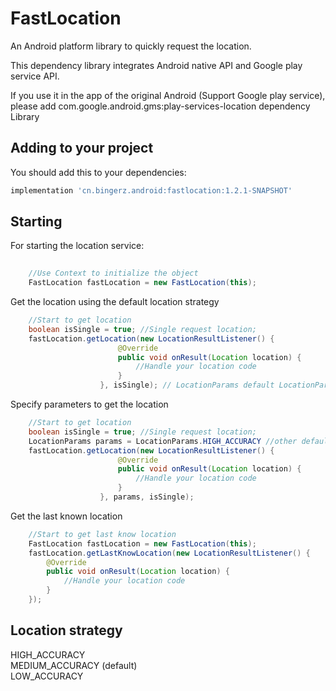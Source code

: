 # FastLocation

An Android platform library to quickly request the location.

This dependency library integrates Android native API and Google play service API.

If you use it in the app of the original Android (Support Google play service), please add com.google.android.gms:play-services-location dependency Library

## Adding to your project
You should add this to your dependencies:

```groovy
implementation 'cn.bingerz.android:fastlocation:1.2.1-SNAPSHOT'
```

## Starting

For starting the location service:
```java
    
    //Use Context to initialize the object
    FastLocation fastLocation = new FastLocation(this);
```

Get the location using the default location strategy
```java
    //Start to get location
    boolean isSingle = true; //Single request location;
    fastLocation.getLocation(new LocationResultListener() {
                        @Override
                        public void onResult(Location location) {
                            //Handle your location code
                        }
                    }, isSingle); // LocationParams default LocationParams.MEDIUM_ACCURACY
```

Specify parameters to get the location
```java
    //Start to get location
    boolean isSingle = true; //Single request location;
    LocationParams params = LocationParams.HIGH_ACCURACY //other default params:MEDIUM_ACCURACY、LOW_ACCURACY
    fastLocation.getLocation(new LocationResultListener() {
                        @Override
                        public void onResult(Location location) {
                            //Handle your location code
                        }
                    }, params, isSingle);
```

Get the last known location
```java
    //Start to get last know location
    FastLocation fastLocation = new FastLocation(this);
    fastLocation.getLastKnowLocation(new LocationResultListener() {
        @Override
        public void onResult(Location location) {
            //Handle your location code
        }
    });
```

## Location strategy
HIGH_ACCURACY  
MEDIUM_ACCURACY (default)  
LOW_ACCURACY  